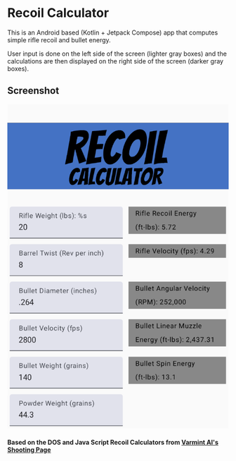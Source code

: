 # Recoil Calculator
This is an Android based (Kotlin + Jetpack Compose) app that computes simple rifle recoil and
bullet energy.

User input is done on the left side of the screen (lighter gray boxes) and the calculations are then
displayed on the right side of the screen (darker gray boxes).


## Screenshot
![ScreenShot_v1.png](https://github.com/kenwalger/Recoil-Calculator/blob/master/app/src/main/res/drawable/app_screen_shot_v1.png)


#### Based on the DOS and Java Script Recoil Calculators from [Varmint Al's Shooting Page](https://www.varmintal.com/ashot.htm#Calculate_Recoil)